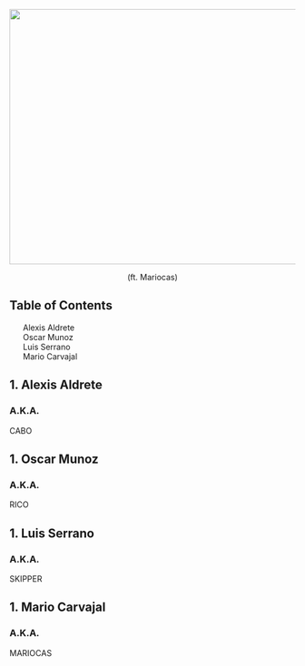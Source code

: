 <p align="middle">
  <img src="https://i1.wp.com/www.windowslatest.com/wp-content/uploads/2016/05/Skype.jpg?fit=1366%2C768&ssl=1" width=1400 height=450>
</p>
<p align="middle">
  (ft. Mariocas)
</p>

<h2><a href="TOC"></a>Table of Contents</h2>
<div id="TOC">
  <ol>
    <li>
      <a href="#Alexis">Alexis Aldrete</a>
    </li>
    <li>
      <a href="#Oscar">Oscar Munoz</a>
    </li>
    <li>
      <a href="#Luis">Luis Serrano</a>
    </li>
    <li>
      <a href="#Mario">Mario Carvajal</a>
    </li>
  </ol>
</div>

<div id="Alexis">
  <h2>
    <a href="#TOC"></a>
    1. Alexis Aldrete
  </h2>
</div>
<h3> A.K.A. </h3>
<p> CABO </p>

<div id="Oscar">
  <h2>
    <a href="#TOC"></a>
    1. Oscar Munoz
  </h2>
</div>
<h3> A.K.A. </h3>
<p> RICO </p>

<div id="Luis">
  <h2>
    <a href="#TOC"></a>
    1. Luis Serrano
  </h2>
</div>
<h3> A.K.A. </h3>
<p> SKIPPER </p>

<div id="Mario">
  <h2>
    <a href="#TOC"></a>
    1. Mario Carvajal
  </h2>
</div>
<h3> A.K.A. </h3>
<p> MARIOCAS </p>
  

